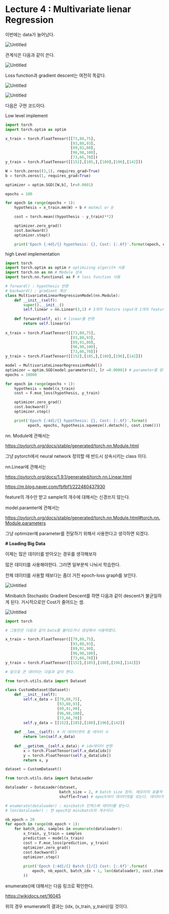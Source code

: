 # Lecture 4 : Multivariate lienar Regression

이번에는 data가 늘어났다.

![Untitled](Lecture%204%20Multivariate%20lienar%20Regression%208104dee8e8894de98220be61907e589f/Untitled.png)

관계식은 다음과 같이 쓴다.

![Untitled](Lecture%204%20Multivariate%20lienar%20Regression%208104dee8e8894de98220be61907e589f/Untitled%201.png)

Loss function과 gradient descent는 여전히 똑같다.

![Untitled](Lecture%204%20Multivariate%20lienar%20Regression%208104dee8e8894de98220be61907e589f/Untitled%202.png)

![Untitled](Lecture%204%20Multivariate%20lienar%20Regression%208104dee8e8894de98220be61907e589f/Untitled%203.png)

다음은 구현 코드이다.

Low level implement

```python
import torch
import torch.optim as optim

x_train = torch.FloatTensor([[73,80,75],
                             [93,88,93],
                             [89,91,80],
                             [96,98,100],
                             [73,66,70]])
y_train = torch.FloatTensor([[152],[185,],[180],[196],[142]])

W = torch.zeros((3,1), requires_grad=True)
b = torch.zeros(1, requires_grad=True)

optimizer = optim.SGD([W,b], lr=0.0001)

epochs = 100

for epoch in range(epochs + 1):
    hypothesis = x_train.mm(W) + b # matmul or @

    cost = torch.mean((hypothesis - y_train)**2)

    optimizer.zero_grad()
    cost.backward()
    optimizer.step()

    print('Epoch {:4d}/{} hypothesis: {}, Cost: {:.6f}'.format(epoch, epochs, hypothesis.squeeze().detach(), cost.item()))
```

high Level implementation

```python
import torch
import torch.optim as optim # optimizing algorith 사용
import torch.nn as nn # Module 상속
import torch.nn.functional as F # loss function 사용

# forward() : hypothesis 반환
# backward() : gradient 계산
class MultivariateLinearRegressionModel(nn.Module):
    def __init__(self):
        super().__init__()
        self.linear = nn.Linear(3,1) # 3개의 feature input과 1개의 feature output(그냥 class를 물어보는 것이므로)
        
    def forward(self, x): # linear를 반환
        return self.linear(x)
    
x_train = torch.FloatTensor([[73,80,75],
                             [93,88,93],
                             [89,91,80],
                             [96,98,100],
                             [73,66,70]])
y_train = torch.FloatTensor([[152],[185,],[180],[196],[142]])

model = MultivariateLinearRegressionModel()
optimizer = optim.SGD(model.parameters(), lr =0.00001) # parameter를 받을 때는 model.paramter로 받는다.
epochs = 10000

for epoch in range(epochs + 1):
    hypothesis = model(x_train)
    cost = F.mse_loss(hypothesis, y_train)

    optimizer.zero_grad()
    cost.backward()
    optimizer.step()

    print('Epoch {:4d}/{} hypothesis: {}, Cost: {:.6f}'.format(
          epoch, epochs, hypothesis.squeeze().detach(), cost.item()))
```

nn. Module에 관해서는

https://pytorch.org/docs/stable/generated/torch.nn.Module.html

그냥 pytorch에서 neural network 정의할 때 반드시 상속시키는 class 이다.

nn.Linear에 관해서는

https://pytorch.org/docs/1.9.1/generated/torch.nn.Linear.html

https://m.blog.naver.com/fbfbf1/222480437930

feature의 개수만 받고 sample의 개수에 대해서는 신경쓰지 않는다.

model.paramter에 관해서는

https://pytorch.org/docs/stable/generated/torch.nn.Module.html#torch.nn.Module.parameters

그냥 optimizer에 parameter를 전달하기 위해서 사용한다고 생각하면 되겠다.

**# Loading Big Data**

이제는 많은 데이터를 받아오는 경우를 생각해보자

많은 데이터를 사용해야한다. 그러면 일부분씩 나눠서 학습한다.

전체 데이터를 사용할 때보다는 좀더 거친 epoch-loss graph를 보인다.

![Untitled](Lecture%204%20Multivariate%20lienar%20Regression%208104dee8e8894de98220be61907e589f/Untitled%204.png)

Minibatch Stochastic Gradient Descent를 하면 다음과 같이 descent가 불균일하게 된다. 거시적으로만 Cost가 줄어드는 셈.

![Untitled](Lecture%204%20Multivariate%20lienar%20Regression%208104dee8e8894de98220be61907e589f/Untitled%205.png)

```python
import torch

# 그동안은 다음과 같이 Data를 불러오거나 생성해서 사용하였다.

x_train = torch.FloatTensor([[79,88,75],
                             [93,88,93],
                             [89,91,90],
                             [96,98,100],
                             [73,66,70]])
y_train = torch.FloatTensor([[152],[185],[180],[196],[142]])

# 앞으로 큰 데이터는 다음과 같이 한다.

from torch.utils.data import Dataset

class CustomDataset(Dataset):
    def __init__(self):
        self.x_data = [[79,88,75],
                       [93,88,93],
                       [89,91,90],
                       [96,98,100],
                       [73,66,70]]
        self.y_data = [[152],[185],[180],[196],[142]]
    
    def __len__(self): # 이 데이터셋의 총 데이터 수
        return len(self.x_data)
    
    def __getitem__(self.x_data): # idx데이터 반환
        x = torch.FloatTensor(self.x_data[idx])
        y = torch.FloatTensor(self.y_data[idx])
        return x, y

dataset = CustomDataset()
```

```python
from torch.utils.data import DataLoader

dataloader = DataLoader(dataset,
                        batch_size = 2, # batch size 정의. 메모리의 효율적 사용을 위해 2의 제곱수로 설정
                        shuffle=True) # epoch마다 데이터셋을 섞는다. 데이터가 학습되는 순서 바꿈.

# enumerate(dataloader) : minibatch 인덱스와 데이터를 받는다.
# len(dataloader) : 한 epoch당 minibatch의 개수이다.

nb_epoch = 20
for epoch in range(nb_epoch + 1):
    for batch_idx, samples in enumerate(dataloader):
        x_train, y_train = samples
        prediction = model(x_train)
        cost = F.mse_loss(prediction, y_train)
        optimizer.zero_grad()
        cost.backward()
        optimizer.step()
        
        print('Epoch {:4d}/{} Batch {}/{} Cost: {:.6f}'.format(
            epoch, nb_epoch, batch_idx + 1, len(dataloader), cost.item
        ))
```

enumerate()에 대해서는 다음 링크로 확인한다.

https://wikidocs.net/16045

위의 경우 enumerate의 결과는 (idx, (x_train, y_train))일 것이다.